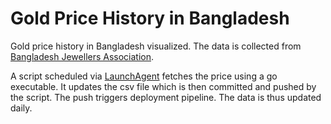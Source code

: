 # Gold Price History in Bangladesh

Gold price history in Bangladesh visualized. The data is collected from [Bangladesh Jewellers Association](https://www.bajus.org/).

A script scheduled via [LaunchAgent](https://developer.apple.com/library/archive/documentation/MacOSX/Conceptual/BPSystemStartup/Chapters/CreatingLaunchdJobs.html) fetches the price using a go executable. It updates the csv file which is then committed and pushed by the script. The push triggers deployment pipeline. The data is thus updated daily.